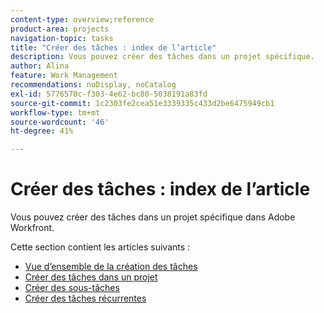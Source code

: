 ```yaml
---
content-type: overview;reference
product-area: projects
navigation-topic: tasks
title: "Créer des tâches : index de l’article"
description: Vous pouvez créer des tâches dans un projet spécifique.
author: Alina
feature: Work Management
recommendations: noDisplay, noCatalog
exl-id: 5776570c-f303-4e62-bc80-5038191a83fd
source-git-commit: 1c2303fe2cea51e3339335c433d2be6475949cb1
workflow-type: tm+mt
source-wordcount: '46'
ht-degree: 41%

---
```


# Créer des tâches : index de l’article

<!--Audited: 10/2024-->

Vous pouvez créer des tâches dans un projet spécifique dans Adobe Workfront.

Cette section contient les articles suivants :

* [Vue d’ensemble de la création des tâches](../../../manage-work/tasks/create-tasks/create-tasks-overview.md)
* [Créer des tâches dans un projet](../../../manage-work/tasks/create-tasks/create-tasks-in-project.md)
* [Créer des sous-tâches](../../../manage-work/tasks/create-tasks/create-subtasks.md)
* [Créer des tâches récurrentes](../../../manage-work/tasks/create-tasks/create-recurring-tasks.md)
